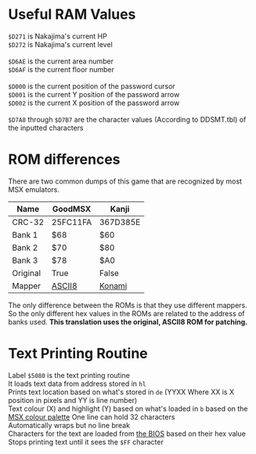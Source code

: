 # Useful RAM Values
`$D271` is Nakajima's current HP<br>
`$D272` is Nakajima's current level<br>
<br>
`$D6AE` is the current area number<br>
`$D6AF` is the current floor number<br>
<br>
`$D000` is the current position of the password cursor<br>
`$D001` is the current Y position of the password arrow<br>
`$D002` is the current X position of the password arrow<br>
<br>
`$D7A8` through `$D7B7` are the character values (According to DDSMT.tbl) of the inputted characters<br>

# ROM differences
There are two common dumps of this game that are recognized by most MSX emulators.

|Name|GoodMSX|Kanji|
| --- | --- | --- |
|CRC-32|25FC11FA|367D385E|
|Bank 1|$68|$60|
|Bank 2|$70|$80|
|Bank 3|$78|$A0|
|Original|True|False|
|Mapper|[ASCII8](https://www.msx.org/wiki/MegaROM_Mappers#ASCII8_.28ASCII.29)|[Konami](https://www.msx.org/wiki/MegaROM_Mappers#Konami.27s_MegaROMs_without_SCC)|

The only difference between the ROMs is that they use different mappers. So the only different hex values in the ROMs are related to the address of banks used.
**This translation uses the original, ASCII8 ROM for patching.**

# Text Printing Routine
Label `$5080` is the text printing routine  
It loads text data from address stored in `hl`  
Prints text location based on what's stored in `de` (YYXX Where XX is X position in pixels and YY is line number)  
Text colour (X) and highlight (Y) based on what's loaded in `b` based on the [MSX colour palette](https://paulwratt.github.io/programmers-palettes/HW-MSX/HW-MSX-palettes.html)
One line can hold 32 characters  
Automatically wraps but no line break  
Characters for the text are loaded from [the BIOS](https://www.msx.org/wiki/MSX_font) based on their hex value  
Stops printing text until it sees the `$FF` character
